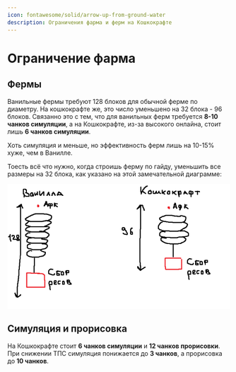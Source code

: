 ```yaml
---
icon: fontawesome/solid/arrow-up-from-ground-water
description: Ограничения фарма и ферм на Кошкокрафте
---
```


# Ограничение фарма


## Фермы

Ванильные фермы требуют 128 блоков для обычной ферме по диаметру. На кошкокрафте же, это число уменьшено на 32 блока - 96 блоков. Связанно это с тем, что для ванильных ферм требуется **8-10 чанков симуляции**, а на Кошкокрафте, из-за высокого онлайна, стоит лишь **6 чанков симуляции**. 

Хоть симуляция и меньше, но эффективность ферм лишь на 10-15% хуже, чем в Ванилле.

Тоесть всё что нужно, когда строишь ферму по гайду, уменьшить все размеры на 32 блока, как указано на этой замечательной диаграмме:

![Пример фермы на кошкокрафте](../assets/farm_example.png)

## Симуляция и прорисовка

На Кошкокрафте стоит **6 чанков симуляции** и **12 чанков прорисовки**. При снижении ТПС симуляция понижается до **3 чанков**, а прорисовка до **10 чанков**.